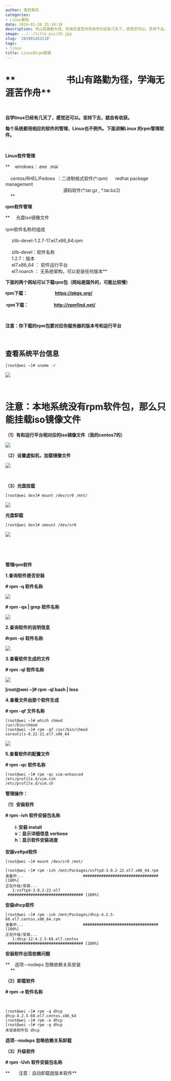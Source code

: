 ```yaml
---
author: 南宫乘风
categories:
- Linux基础
date: 2019-01-26 15:18:19
description: 书山有路勤为径，学海无涯苦作舟自学已经有几天了，感觉还可以。坚持下去，就会有收获。每个系统都用相应的软件的管理，也不例外。下面讲解的管理软件。软件管理：：二进制格式软件源码软件软件管理光盘镜像文件软件。。。。。。。
image: ../../title_pic/19.jpg
slug: '201901261518'
tags:
- linux
title: Linux的rpm管理
---
```


<!--more-->

# **                        书山有路勤为径，学海无涯苦作舟**

 

**自学linux已经有几天了，感觉还可以。坚持下去，就会有收获。**

**每个系统都用相应的软件的管理，Linux也不例外。下面讲解Linux 的rpm管理软件。**

 

**Linux软件管理**

**    windows：.exe  .mai  
         
    centos/RHEL/Fedoea  ：二进制格式软件\(\*.rpm\)      redhat package management  
                                              源码软件\(\*.tar.gz , \*.tar.bz2\)   
    **

**rpm软件管理**

**     光盘iso镜像文件  
         
rpm软件名称的组成  
      
     zlib-devel-1.2.7-17.el7.x86\_64.rpm  
       
     zlib-devel：软件名称  
     1.2.7：版本  
     el7.x86\_64 ： 软件运行平台  
     el7.noarch ： 无系统架构，可以安装任何版本**

**下面的两个网站可以下载rpm包（网站是国外的，可能比较慢）**

**rpm下载：                          https://pkgs.org/  
        
 rpm下载：                        http://rpmfind.net/**

 

**注意：你下载的rpm包要对应你服务器的版本号和运行平台**

 

## **查看系统平台信息**

```
[root@wei ~]# uname -r
```

**![](../../image/20190126145759719.png)**

 

# **注意：本地系统没有rpm软件包，那么只能挂载iso镜像文件**

**（1）有和运行平台相对应的iso镜像文件（我的centos7的）**

**![](../../image/20190126150352248.png)**

**（2）设置虚拟机，加载镜像文件**

**![](../../image/20190126150546255.png)**

 

**（3）光盘挂载**

```
[root@wei dev]# mount /dev/sr0 /mnt/
```

  
**![](../../image/201901261510333.png)**

  
**光盘卸载**

```
[root@wei dev]# umount /dev/sr0 
```

  
**![](../../image/20190126151142850.png)**

 

 

**管理rpm软件**

**1.查询软件是否安装**

**\# rpm \-q 软件名称**

![](../../image/20190126151323714.png)

**\# rpm \-qa | grep 软件名称**

![](../../image/20190126151403364.png)

**2.查询软件的说明信息**

**#rpm \-qi 软件名称**

![](../../image/2019012615144295.png)

**3.查看软件生成的文件**

**\# rpm \-ql 软件名称**

![](../../image/20190126151533822.png)

  
**\[root\@wei \~\]# rpm \-ql bash | less**

  
**4.查看文件由那个软件生成**

**\# rpm \-qf 文件名称**

```
[root@wei ~]# which chmod
/usr/bin/chmod
[root@wei ~]# rpm -qf /usr/bin/chmod 
coreutils-8.22-21.el7.x86_64
```

![](../../image/20190126151637953.png)

  
**5.查看软件的配置文件**

**\# rpm \-qc 软件名称**

```
[root@wei ~]# rpm -qc vim-enhanced
/etc/profile.d/vim.csh
/etc/profile.d/vim.sh
```

  
**管理操作：**

**（1）安装软件**

**\# rpm \-ivh 软件安装包名称  
          
         i: 安装 install  
         v：显示详细信息 verbose  
         h：显示软件安装进度  
           
安装vsftpd软件**

```
[root@wei ~]# mount /dev/sr0 /mnt/

[root@wei ~]# rpm -ivh /mnt/Packages/vsftpd-3.0.2-22.el7.x86_64.rpm 
准备中...                          ################################# [100%]
正在升级/安装...
   1:vsftpd-3.0.2-22.el7              ################################# [100%]
```

  
**安装dhcp软件**

```
[root@wei ~]# rpm -ivh /mnt/Packages/dhcp-4.2.5-68.el7.centos.x86_64.rpm 
准备中...                          ################################# [100%]
正在升级/安装...
   1:dhcp-12:4.2.5-68.el7.centos      ################################# [100%]
```

**安装软件出现依赖问题**

**    选项--nodeps 忽略依赖关系安装  
    **

**（2）卸载软件**

**\# rpm \-e 软件名称**

 

```
[root@wei ~]# rpm -q dhcp
dhcp-4.2.5-68.el7.centos.x86_64
[root@wei ~]# rpm -e dhcp
[root@wei ~]# rpm -q dhcp
未安装软件包 dhcp 
```

**选项--nodeps 忽略依赖关系卸载**

**（3）升级软件**

**\# rpm \-Uvh 软件安装包名称**

**       注意：自动卸载就版本软件**